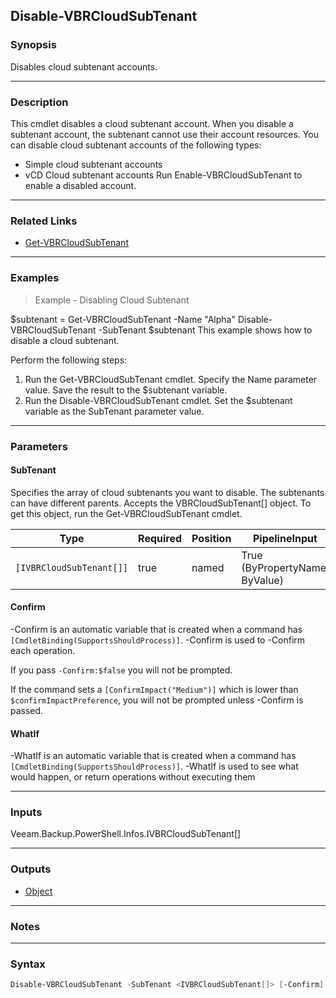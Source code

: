 Disable-VBRCloudSubTenant
-------------------------

### Synopsis
Disables cloud subtenant accounts.

---

### Description

This cmdlet disables a cloud subtenant account. When you disable a subtenant account, the subtenant cannot use their account resources. You can disable cloud subtenant accounts of the following types:
- Simple cloud subtenant accounts
- vCD Cloud subtenant accounts
Run Enable-VBRCloudSubTenant to enable a disabled account.

---

### Related Links
* [Get-VBRCloudSubTenant](Get-VBRCloudSubTenant)

---

### Examples
> Example - Disabling Cloud Subtenant

$subtenant = Get-VBRCloudSubTenant -Name "Alpha"
Disable-VBRCloudSubTenant -SubTenant $subtenant
This example shows how to disable a cloud subtenant.

Perform the following steps:
1. Run the Get-VBRCloudSubTenant cmdlet. Specify the Name parameter value. Save the result to the $subtenant variable.
2. Run the Disable-VBRCloudSubTenant cmdlet. Set the $subtenant variable as the SubTenant parameter value.

---

### Parameters
#### **SubTenant**
Specifies the array of cloud subtenants you want to disable. The subtenants can have different parents. Accepts the VBRCloudSubTenant[] object. To get this object, run the Get-VBRCloudSubTenant cmdlet.

|Type                    |Required|Position|PipelineInput                 |
|------------------------|--------|--------|------------------------------|
|`[IVBRCloudSubTenant[]]`|true    |named   |True (ByPropertyName, ByValue)|

#### **Confirm**
-Confirm is an automatic variable that is created when a command has ```[CmdletBinding(SupportsShouldProcess)]```.
-Confirm is used to -Confirm each operation.

If you pass ```-Confirm:$false``` you will not be prompted.

If the command sets a ```[ConfirmImpact("Medium")]``` which is lower than ```$confirmImpactPreference```, you will not be prompted unless -Confirm is passed.

#### **WhatIf**
-WhatIf is an automatic variable that is created when a command has ```[CmdletBinding(SupportsShouldProcess)]```.
-WhatIf is used to see what would happen, or return operations without executing them

---

### Inputs
Veeam.Backup.PowerShell.Infos.IVBRCloudSubTenant[]

---

### Outputs
* [Object](https://learn.microsoft.com/en-us/dotnet/api/System.Object)

---

### Notes

---

### Syntax
```PowerShell
Disable-VBRCloudSubTenant -SubTenant <IVBRCloudSubTenant[]> [-Confirm] [-WhatIf] [<CommonParameters>]
```
